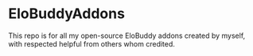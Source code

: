 # EloBuddyAddons

This repo is for all my open-source EloBuddy addons created by myself, with respected helpful from others whom credited.
